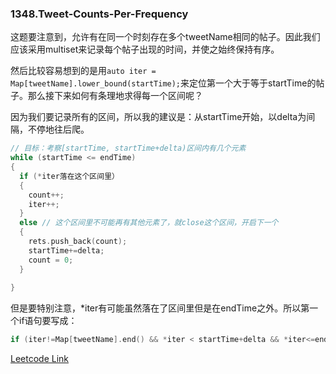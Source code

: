 ### 1348.Tweet-Counts-Per-Frequency

这题要注意到，允许有在同一个时刻存在多个tweetName相同的帖子。因此我们应该采用multiset<int>来记录每个帖子出现的时间，并使之始终保持有序。

然后比较容易想到的是用```auto iter = Map[tweetName].lower_bound(startTime);```来定位第一个大于等于startTime的帖子。那么接下来如何有条理地求得每一个区间呢？

因为我们要记录所有的区间，所以我的建议是：从startTime开始，以delta为间隔，不停地往后爬。
```cpp
// 目标：考察[startTime, startTime+delta)区间内有几个元素
while (startTime <= endTime)
{  
  if (*iter落在这个区间里）
  {
    count++;
    iter++;
  }
  else // 这个区间里不可能再有其他元素了，就close这个区间，开启下一个
  {
    rets.push_back(count);
    startTime+=delta;
    count = 0;
  }
  
}
```

但是要特别注意，\*iter有可能虽然落在了区间里但是在endTime之外。所以第一个if语句要写成：
```cpp 
if (iter!=Map[tweetName].end() && *iter < startTime+delta && *iter<=endTime)
```


[Leetcode Link](https://leetcode.com/problems/tweet-counts-per-frequency)